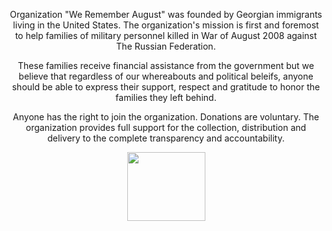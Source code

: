 <div style="width: 100%; margin: 0; text-align: center">
<p>
Organization "We Remember August" was founded by Georgian immigrants living in the United States. The organization's mission is first and foremost to help families of military personnel killed in War of August 2008 against The Russian Federation.
</p>
<p>
These families receive financial assistance from the government but we believe that regardless of our whereabouts and political beleifs, anyone should be able to express their support, respect and gratitude to honor the families they left behind.
</p>
<p>
Anyone has the right to join the organization. Donations are voluntary. The organization provides full support for the collection, distribution and delivery to the complete transparency and accountability.
</p>
<p align="center">
<img width="125" align="middle" height="110" src="http://august2008.org/images/logo-tea-mikaia.png" />
</p>
</div>
